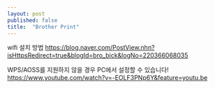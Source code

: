 ```yaml
---
layout: post
published: false
title:  "Brother Print"
---
```



wifi 설치 방법
https://blog.naver.com/PostView.nhn?isHttpsRedirect=true&blogId=bro_bick&logNo=220366068035

WPS/AOSS를 지원하지 않을 경우 PC에서 설정할 수 있습니다!
https://www.youtube.com/watch?v=-EOLF3PNp6Y&feature=youtu.be

